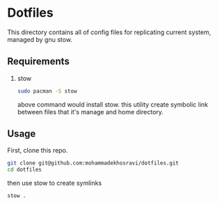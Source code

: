 # Dotfiles
This directory contains all of config files for replicating current system, managed by gnu stow.

## Requirements
1. stow
   ``` sh
   sudo pacman -S stow
   ```
   above command would install stow. this utility create symbolic link between files that it's manage and home directory.

## Usage

First, clone this repo.
``` sh
git clone git@github.com:mohammadekhosravi/dotfiles.git
cd dotfiles
```

then use stow to create symlinks

``` sh
stow .
```
